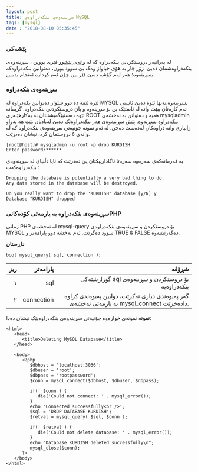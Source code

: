```yaml
---
layout: post
title: سڕینەوەی بنکەدراوەی MySQL
tags: [mysql]
date : "2018-08-10 05:35:45"
---
```


### پێشەکی

لە بەرانبەر دروستکردنی بنکەدراوە کە لە [وانەی پێشوو](http://localhost:1313/mysql/%D8%AF%D8%B1%D9%88%D8%B3%D8%AA%DA%A9%D8%B1%D8%AF%D9%86%DB%8C-%D8%A8%D9%86%DA%A9%DB%95%D8%AF%D8%B1%D8%A7%D9%88%DB%95-%D9%84%DB%95-mysql/) فێری بووین ، سڕینەوەی بنکەدراوەشمان دەبێ. زۆر جار بە هۆی جیاواز وەک بێ سوود بوون، دەتوانین بنکەدراوەکە بسڕینەوە؛ هەر لەم گۆشە دەبێ فێر بین چۆن ئەم کردارە ئەنجام بدەین.

### سڕینەوەی بنکەدراوە

لێرە ئێمە دە دوو شێواز دەتوانین بکەدراوە لە MYSQL بسڕینەوە.تەنها ئێوە دەبێ ئاستی ئەم کارەتان ببێت واتە لە ئاستێک بن بۆ سڕینەوە و یان دروستکردنی بنکەدراوە. گریمانە ئێوە دەستپێگەیشتنتان بە بەکارهێنەری ROOT هەیە و دەتوانن بە نەخشەی mysqladmin بنکەدراوە بسڕنەوە.
پێش سڕینەوەی هەر بنکەدراوەێک دەبێ لەیادتان بێت هە تەواو زانیاری واتە دراوەکان لەدەست دەچن. لە ئەم نمونە چۆنیەتی سڕینەوەی بنکەدراوە کە لە وانەی ٥ دروستمان کرد، نیشان دەدرێت.

```
[root@host]# mysqladmin -u root -p drop KURDISH
Enter password:******
```

بە فەرمانەکەی سەرەوە سەرەتا ئاگادارییکتان پێ دەدرێت کە ئایا دڵنیای لە سڕینەوەی بنکەدراوەکەت :

```
Dropping the database is potentially a very bad thing to do.
Any data stored in the database will be destroyed.
 
Do you really want to drop the 'KURDISH' database [y/N] y
Database "KURDISH" dropped
```



### سڕینەوەی بنکەدراوە بە یارمەتی کۆدەکانیPHP

زمانی PHP لە نەخشەی mysql-query بۆ دروستکردن و سڕینەوەی بنکەدراوەی MYSQL سوود دەگرێت.
ئەم نەخشە دوو پارامەتر و TRUE & FALSE دەگەرێنێتەوە.

**داڕستان**



```
bool mysql_query( sql, connection );
```



|  ریز |   پارامەتر |                                                        شڕۆڤە |
| ---: | ---------: | -----------------------------------------------------------: |
|    ١ |        sql |           گوزارشێەکی sql بۆ دروستکردن و سڕینەوەی بنکەدراوەیە |
|    ٢ | connection | گەر پەیوەندی دیاری نەکرێت، دوایین پەیوەندی کراوە بە یارمەتی نەخشەی mysql_connect دادەخرێت. |

**نمونە** نمونەی خوارەوە جۆنیەتی سڕینەوەی بنکەدراوەیێک نیشان دەدا:

```
<html>
   <head>
      <title>Deleting MySQL Database</title>
   </head>
    
   <body>
      <?php
         $dbhost = 'localhost:3036';
         $dbuser = 'root';
         $dbpass = 'rootpassword';
         $conn = mysql_connect($dbhost, $dbuser, $dbpass);
          
         if(! $conn ) {
            die('Could not connect: ' . mysql_error());
         }
         echo 'Connected successfully<br />';
         $sql = 'DROP DATABASE KURDISH';
         $retval = mysql_query( $sql, $conn );
          
         if(! $retval ) {
            die('Could not delete database: ' . mysql_error());
         }
         echo "Database KURDISH deleted successfully\n";
         mysql_close($conn);
      ?>
   </body>
</html>
```